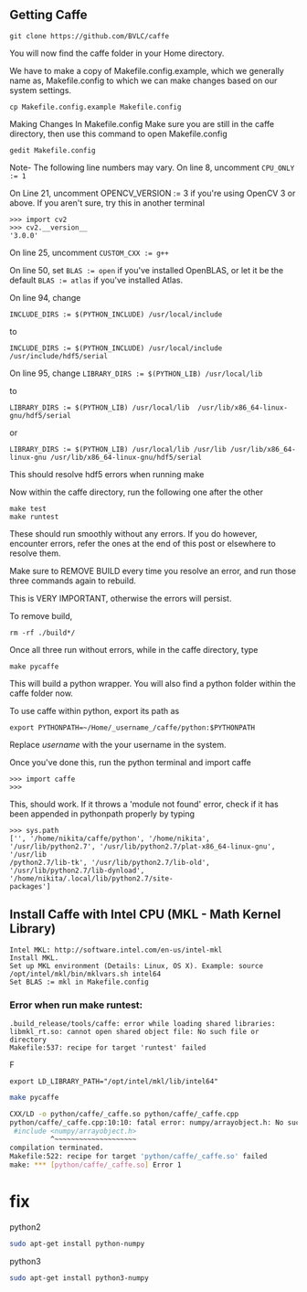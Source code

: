 ## Getting Caffe
```git clone https://github.com/BVLC/caffe```

You will now find the caffe folder in your Home directory.

We have to make a copy of Makefile.config.example, which we generally name as, Makefile.config to which we can make changes based on our system settings.

```cd caffe
cp Makefile.config.example Makefile.config
```
Making Changes In Makefile.config
Make sure you are still in the caffe directory, then use this command to open Makefile.config

```gedit Makefile.config```

Note- The following line numbers may vary.
On line 8, uncomment ```CPU_ONLY := 1```

On Line 21, uncomment OPENCV_VERSION := 3 if you're using OpenCV 3 or above. If you aren't sure, try this in another terminal

```$ python
>>> import cv2
>>> cv2.__version__
'3.0.0' 
```

On line 25, uncomment ```CUSTOM_CXX := g++```

On line 50, set ```BLAS := open``` if you've installed OpenBLAS, or let it be the default ```BLAS := atlas``` if you've installed Atlas.

On line 94, change

```INCLUDE_DIRS := $(PYTHON_INCLUDE) /usr/local/include```

to

```INCLUDE_DIRS := $(PYTHON_INCLUDE) /usr/local/include  /usr/include/hdf5/serial ```

On line 95, change
```LIBRARY_DIRS := $(PYTHON_LIB) /usr/local/lib```

to

```LIBRARY_DIRS := $(PYTHON_LIB) /usr/local/lib  /usr/lib/x86_64-linux-gnu/hdf5/serial```

or

```LIBRARY_DIRS := $(PYTHON_LIB) /usr/local/lib /usr/lib /usr/lib/x86_64-linux-gnu /usr/lib/x86_64-linux-gnu/hdf5/serial```

This should resolve hdf5 errors when running make

Now within the caffe directory, run the following one after the other

```make all
make test
make runtest
```


These should run smoothly without any errors. If you do however, encounter errors, refer the ones at the end of this post or elsewhere to resolve them.

Make sure to REMOVE BUILD every time you resolve an error, and run those three commands again to rebuild.

This is VERY IMPORTANT, otherwise the errors will persist.

To remove build,

```rm -rf ./build*/```

Once all three run without errors, while in the caffe directory, type

```make pycaffe```

This will build a python wrapper. You will also find a python folder within the caffe folder now.

To use caffe within python, export its path as

```export PYTHONPATH=~/Home/_username_/caffe/python:$PYTHONPATH```

Replace _username_ with the your username in the system.

Once you've done this, run the python terminal and import caffe

```
>>> import caffe
>>>
```
This, should work. If it throws a 'module not found' error, check if it has been appended in pythonpath properly by typing

```>>> import sys
>>> sys.path
['', '/home/nikita/caffe/python', '/home/nikita', '/usr/lib/python2.7', '/usr/lib/python2.7/plat-x86_64-linux-gnu', '/usr/lib
/python2.7/lib-tk', '/usr/lib/python2.7/lib-old', '/usr/lib/python2.7/lib-dynload', '/home/nikita/.local/lib/python2.7/site-
packages']
```

## Install Caffe with Intel CPU (MKL - Math Kernel Library)

```
Intel MKL: http://software.intel.com/en-us/intel-mkl
Install MKL.
Set up MKL environment (Details: Linux, OS X). Example: source /opt/intel/mkl/bin/mklvars.sh intel64
Set BLAS := mkl in Makefile.config
```

### Error when run make runtest:

```
.build_release/tools/caffe: error while loading shared libraries: libmkl_rt.so: cannot open shared object file: No such file or directory
Makefile:537: recipe for target 'runtest' failed
```
F
```
export LD_LIBRARY_PATH="/opt/intel/mkl/lib/intel64"
```


```bash
make pycaffe

CXX/LD -o python/caffe/_caffe.so python/caffe/_caffe.cpp
python/caffe/_caffe.cpp:10:10: fatal error: numpy/arrayobject.h: No such file or directory
 #include <numpy/arrayobject.h>
          ^~~~~~~~~~~~~~~~~~~~~
compilation terminated.
Makefile:522: recipe for target 'python/caffe/_caffe.so' failed
make: *** [python/caffe/_caffe.so] Error 1
```

# fix

python2 

```bash
sudo apt-get install python-numpy
```

python3

```bash
sudo apt-get install python3-numpy
```
